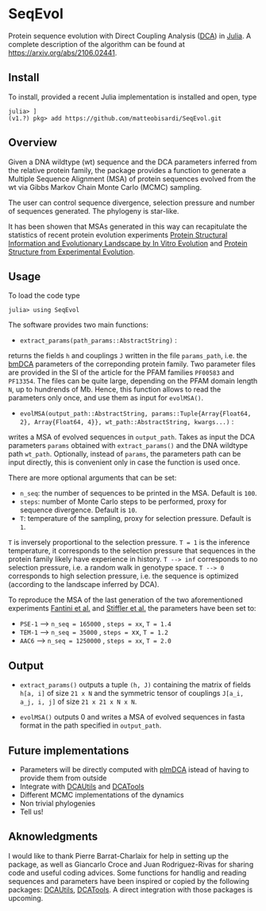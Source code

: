 # SeqEvol
Protein sequence evolution with Direct Coupling Analysis ([DCA](https://en.wikipedia.org/wiki/Direct_coupling_analysis)) in [Julia](http://julialang.org). A complete description of the algorithm can be found at https://arxiv.org/abs/2106.02441. 

Install
-------
To install, provided a recent Julia implementation is installed and open, type

```
julia> ]
(v1.?) pkg> add https://github.com/matteobisardi/SeqEvol.git
```

Overview
--------
Given a DNA wildtype (wt) sequence and the DCA parameters inferred from the relative protein family, the package provides a function to generate a Multiple Sequence Alignment (MSA) of protein sequences evolved from the wt via Gibbs Markov Chain Monte Carlo (MCMC) sampling.

The user can control sequence divergence, selection pressure and number of sequences generated. The phylogeny is star-like. 

It has been showen that MSAs generated in this way can
recapitulate the statistics of recent protein evolution experiments [Protein Structural Information and Evolutionary Landscape by In Vitro Evolution](https://academic.oup.com/mbe/article/37/4/1179/5610534?login=true) and [Protein Structure from Experimental Evolution](https://www.sciencedirect.com/science/article/pii/S2405471219304284).

Usage
-----
To load the code type
```
julia> using SeqEvol
```

The software provides two main functions:

* `extract_params(path_params::AbstractString)` :

returns the fields `h` and couplings `J` written in the file `params_path`, i.e. the [bmDCA](https://arxiv.org/abs/2109.04105) parameters of the correponding protein family. Two parameter files are provided in the SI of the article for the PFAM families `PF00583` and `PF13354`. The files can be quite large, depending on the PFAM domain length `N`, up to hundrends of Mb. Hence, this function allows to read the parameters only once, and use them as input for `evolMSA()`.


* `evolMSA(output_path::AbstractString, params::Tuple{Array{Float64, 2}, Array{Float64, 4}}, wt_path::AbstractString, kwargs...)` :

writes a MSA of evolved sequences in `output_path`. Takes as input the DCA parameters `params` obtained with `extract_params()` and the DNA wildtype path `wt_path`. Optionally, instead of `params`, the parameters path can be input directly, this is convenient only in case the function is used once.

There are more optional arguments that can be set:
* `n_seq`: the number of sequences to be printed in the MSA. Default is `100`.
* `steps`: number of Monte Carlo steps to be performed, proxy for sequence divergence. Default is `10`.
* `T`: temperature of the sampling, proxy for selection pressure. Default is `1`.

`T` is inversely proportional to the selection pressure. `T = 1` is the inference temperature, it corresponds to the selection pressure that sequences in the protein family likely have experience in history. `T --> inf` corresponds to no selection pressure, i.e. a random walk in genotype space. `T --> 0` corresponds to high selection pressure, i.e. the sequence is optimized (according to the landscape inferred by DCA).

To reproduce the MSA of the last generation of the two aforementioned experiments
[Fantini et al.](https://academic.oup.com/mbe/article/37/4/1179/5610534?login=true) and [Stiffler et al.](https://www.sciencedirect.com/science/article/pii/S2405471219304284) the parameters have been set to:
* `PSE-1` --> `n_seq = 165000` , `steps = xx`, `T = 1.4`
* `TEM-1` --> `n_seq = 35000` , `steps = `xx, `T = 1.2`
* `AAC6` -->  `n_seq = 1250000` , `steps = xx`, `T = 2.0`


Output
------
* `extract_params()` outputs a tuple `(h, J)` containing the matrix of fields `h[a, i]` of size `21 x N` and the symmetric tensor of couplings `J[a_i, a_j, i, j]` of size `21 x 21 x N x N`.

* `evolMSA()` outputs 0 and writes a MSA of evolved sequences in fasta format in the path specified in `output_path`.



Future implementations
----- 
* Parameters will be directly computed with [plmDCA](https://github.com/pagnani/PlmDCA) istead of having to provide them from outside
* Integrate with [DCAUtils](https://github.com/carlobaldassi/DCAUtils.jl.git) and [DCATools](https://github.com/PierreBarrat/DCATools.git)
* Different MCMC implementations of the dynamics
* Non trivial phylogenies
* Tell us!

Aknowledgments
-----
I would like to thank Pierre Barrat-Charlaix for help in setting up the package, as well as Giancarlo Croce and Juan Rodriguez-Rivas for sharing code and useful coding advices. Some functions for handlig and reading sequences and parameters have been inspired or copied by the following packages: [DCAUtils](https://github.com/carlobaldassi/DCAUtils.jl.git), [DCATools](https://github.com/PierreBarrat/DCATools.git). A direct integration with those packages is upcoming. 
